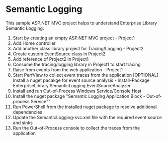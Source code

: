 # Semantic Logging
This sample ASP.NET MVC project helps to understand Enterprise Library Semantic Logging.

1. Start by creating an empty ASP.NET MVC project - Project1
2. Add Home controller
3. Add another class library project for Tracing/Logging - Project2
4. Create custom EventSource class in Project2
5. Add reference of Project2 in Project1
6. Consume the tracing/logging library in Project1 to start tracing
7. Raise from events from the web application - Project1
8. Start PerfView to collect event traces from the application
[OPTIONAL] Install a nuget pacakge for event source analysis - Install-Package EnterpriseLibrary.SemanticLogging.EventSourceAnalyzer
9. Install and run Out-of-Process Windows Service/Console Host
10. Install the nuget package "Semantic Logging Application Block - Out-of-process Service""
11. Run PowerShell from the installed nuget package to resolve additional dependencies
12. Update the SemanticLogging-svc.xml file with the required event source and sinks
13. Run the Out-of-Process console to collect the traces from the application
